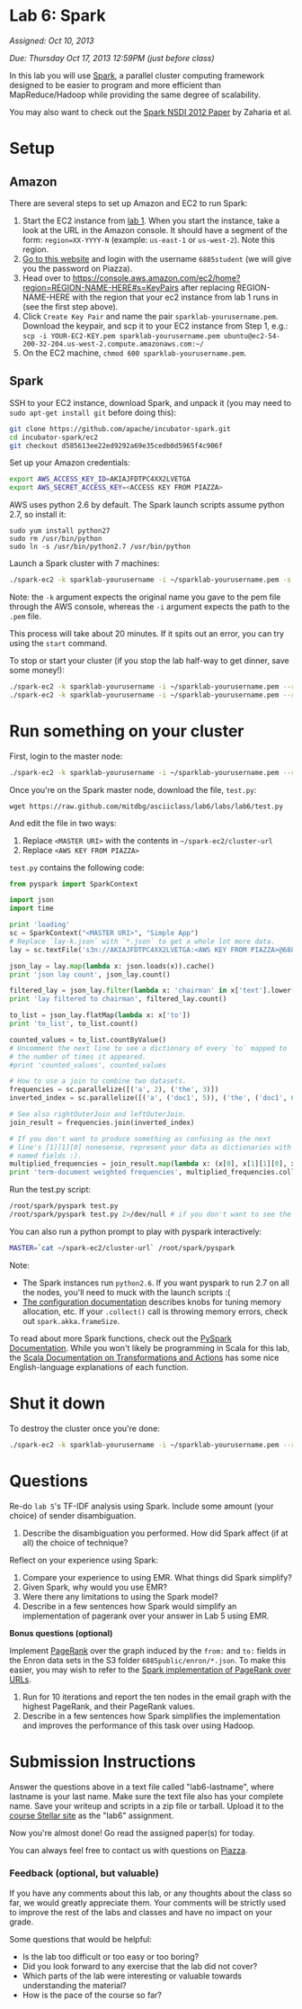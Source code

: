 # Lab 6: Spark

*Assigned: Oct 10, 2013*

*Due: Thursday Oct 17, 2013 12:59PM (just before class)*

In this lab you will use [Spark](http://spark.incubator.apache.org), a parallel cluster computing framework designed to be easier to program and more efficient than MapReduce/Hadoop while providing the same degree of scalability.

You may also want to check out the [Spark NSDI 2012 Paper](http://www.cs.berkeley.edu/~matei/papers/2012/nsdi_spark.pdf) by Zaharia et al.

# Setup

## Amazon

There are several steps to set up Amazon and EC2 to run Spark:

1. Start the EC2 instance from [lab 1](https://github.com/mitdbg/asciiclass/tree/master/labs/lab1).  When you start the instance, take a look at the URL in the Amazon console.  It should have a segment of the form: `region=XX-YYYY-N` (example: `us-east-1` or `us-west-2`).  Note this region.
1. [Go to this website](https://6885.signin.aws.amazon.com/console) and login with the username `6885student` (we will give you the password on Piazza).
1. Head over to https://console.aws.amazon.com/ec2/home?region=REGION-NAME-HERE#s=KeyPairs after replacing REGION-NAME-HERE with the region that your ec2 instance from lab 1 runs in (see the first step above).
1. Click `Create Key Pair` and name the pair `sparklab-yourusername.pem`.  Download the keypair, and scp it to your EC2 instance from Step 1, e.g.:
 `scp -i YOUR-EC2-KEY.pem sparklab-yourusername.pem ubuntu@ec2-54-200-32-204.us-west-2.compute.amazonaws.com:~/`
1. On the EC2 machine, `chmod 600 sparklab-yourusername.pem`.

## Spark
SSH to your EC2 instance, download Spark, and unpack it (you may need to `sudo apt-get install git` before doing this):

````bash
git clone https://github.com/apache/incubator-spark.git
cd incubator-spark/ec2
git checkout d585613ee22ed9292a69e35cedb0d5965f4c906f
````

Set up your Amazon credentials:
````bash
export AWS_ACCESS_KEY_ID=AKIAJFDTPC4XX2LVETGA
export AWS_SECRET_ACCESS_KEY=<ACCESS KEY FROM PIAZZA>
````

AWS uses python 2.6 by default.  The Spark launch scripts assume python 2.7, so
install it:

	sudo yum install python27
	sudo rm /usr/bin/python
	sudo ln -s /usr/bin/python2.7 /usr/bin/python

Launch a Spark cluster with 7 machines:

````bash
./spark-ec2 -k sparklab-yourusername -i ~/sparklab-yourusername.pem -s 7 --instance-type=m1.small --region=XX-YYYY-N launch YOURUSERNAME-cluster
````

Note: the `-k` argument expects the original name you gave to the pem file through the AWS console, whereas the `-i` argument expects the path to the `.pem` file.

This process will take about 20 minutes.  If it spits out an error, you can try using the `start` command.

To stop or start your cluster (if you stop the lab half-way to get dinner, save some money!):

````bash
./spark-ec2 -k sparklab-yourusername -i ~/sparklab-yourusername.pem --region=XX-YYYY-N stop YOURUSERNAME-cluster
./spark-ec2 -k sparklab-yourusername -i ~/sparklab-yourusername.pem --region=XX-YYYY-N start YOURUSERNAME-cluster
````

# Run something on your cluster

First, login to the master node:

````bash
./spark-ec2 -k sparklab-yourusername -i ~/sparklab-yourusername.pem --region=XX-YYYY-N login YOURUSERNAME-cluster
```` 

Once you're on the Spark master node, download the file, `test.py`:

	wget https://raw.github.com/mitdbg/asciiclass/lab6/labs/lab6/test.py

And edit the file in two ways:

1. Replace `<MASTER URI>` with the contents in `~/spark-ec2/cluster-url`
1. Replace `<AWS KEY FROM PIAZZA>` 

`test.py` contains the following code:

````python
from pyspark import SparkContext

import json
import time

print 'loading'
sc = SparkContext("<MASTER URI>", "Simple App")
# Replace `lay-k.json` with `*.json` to get a whole lot more data.
lay = sc.textFile('s3n://AKIAJFDTPC4XX2LVETGA:<AWS KEY FROM PIAZZA>@6885public/enron/lay-k.json')

json_lay = lay.map(lambda x: json.loads(x)).cache()
print 'json lay count', json_lay.count()

filtered_lay = json_lay.filter(lambda x: 'chairman' in x['text'].lower())
print 'lay filtered to chairman', filtered_lay.count()

to_list = json_lay.flatMap(lambda x: x['to'])
print 'to_list', to_list.count()

counted_values = to_list.countByValue()
# Uncomment the next line to see a dictionary of every `to` mapped to
# the number of times it appeared.
#print 'counted_values', counted_values

# How to use a join to combine two datasets.
frequencies = sc.parallelize([('a', 2), ('the', 3)])
inverted_index = sc.parallelize([('a', ('doc1', 5)), ('the', ('doc1', 6)), ('cats', ('doc2', 1)), ('the', ('doc2', 2))])

# See also rightOuterJoin and leftOuterJoin.
join_result = frequencies.join(inverted_index)

# If you don't want to produce something as confusing as the next
# line's [1][1][0] nonesense, represent your data as dictionaries with
# named fields :).
multiplied_frequencies = join_result.map(lambda x: (x[0], x[1][1][0], x[1][0]*x[1][1][1]))
print 'term-document weighted frequencies', multiplied_frequencies.collect()
````

Run the test.py script:
````bash
/root/spark/pyspark test.py
/root/spark/pyspark test.py 2>/dev/null # if you don't want to see the java debugging output
````


You can also run a python prompt to play with pyspark interactively:
````bash
MASTER=`cat ~/spark-ec2/cluster-url` /root/spark/pyspark
````


Note: 

* The Spark instances run `python2.6`.  If you want pyspark to run 2.7 on all the nodes, you'll need to
muck with the launch scripts :(
* [The configuration documentation](http://spark.incubator.apache.org/docs/latest/configuration.html) describes knobs for tuning memory allocation, etc.  If your `.collect()` call is throwing memory errors, check out `spark.akka.frameSize`.


To read about more Spark functions, check out the [PySpark Documentation](http://spark.incubator.apache.org/docs/latest/api/pyspark/index.html).  While you won't likely be programming in Scala for this lab, the [Scala Documentation on Transformations and Actions](http://spark.incubator.apache.org/docs/latest/scala-programming-guide.html) has some nice English-language explanations of each function.


# Shut it down

To destroy the cluster once you're done:
````bash
./spark-ec2 -k sparklab-yourusername -i ~/sparklab-yourusername.pem --region=XX-YYYY-N destroy YOURUSERNAME-cluster
```` 

# Questions

Re-do `lab 5`'s TF-IDF analysis using Spark.  Include some amount (your choice) of sender disambiguation.

1. Describe the disambiguation you performed.  How did Spark affect (if at all) the choice of technique?

Reflect on your experience using Spark:

1. Compare your experience to using EMR.  What things did Spark simplify?  
2. Given Spark, why would you use EMR?
3. Were there any limitations to using the Spark model?
4. Describe in a few sentences how Spark would simplify an implementation 
   of pagerank over your answer in Lab 5 using EMR. 

**Bonus questions (optional)**

Implement [PageRank](http://en.wikipedia.org/wiki/PageRank) over the graph induced by the `from:` and `to:` fields in the Enron data sets in the S3 folder `6885public/enron/*.json`.  To make this easier, you may wish to refer to the [Spark implementation of PageRank over URLs](https://github.com/apache/incubator-spark/blob/master/python/examples/pagerank.py).  

1. Run for 10 iterations and report the ten nodes in the email graph with the highest PageRank, and their PageRank values.
1. Describe in a few sentences how Spark simplifies the implementation and improves the performance of this task over using Hadoop.


# Submission Instructions


Answer the questions above in a text file called "lab6-lastname", where lastname is your last name.  Make sure the text file also has your complete name.   Save your writeup and scripts in a zip file or tarball.   Upload it to the [course Stellar site](http://stellar.mit.edu/S/course/6/fa13/6.885/) as the "lab6" assignment.

Now you're almost done!  Go read the assigned paper(s) for today.

You can always feel free to contact us with questions on [Piazza](https://piazza.com/class/hl6u4m7ft8n373).

### Feedback (optional, but valuable)

If you have any comments about this lab, or any thoughts about the
class so far, we would greatly appreciate them.  Your comments will
be strictly used to improve the rest of the labs and classes and have
no impact on your grade. 

Some questions that would be helpful:

* Is the lab too difficult or too easy or too boring?  
* Did you look forward to any exercise that the lab did not cover?
* Which parts of the lab were interesting or valuable towards understanding the material?
* How is the pace of the course so far?
